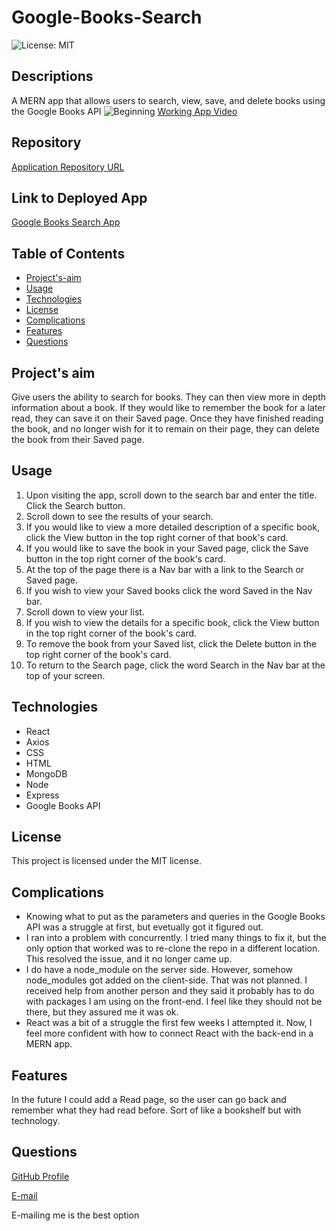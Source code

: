 # Google-Books-Search
![License: MIT](https://img.shields.io/badge/License-MIT-Red.svg)

## Descriptions
A MERN app that allows users to search, view, save, and delete books using the Google Books API
![Beginning]()
[Working App Video](https://drive.google.com/file/d/1wGucMyTtvV_fcR3rMtJz8y7VW3HOGVh1/view)

## Repository
[Application Repository URL](https://github.com/cmcunningham27/Google-Books-Search)

## Link to Deployed App
[Google Books Search App](https://murmuring-beach-73094.herokuapp.com)

## Table of Contents
- [Project's-aim](#project's-aim)
- [Usage](#usage)
- [Technologies](#technologies)
- [License](#license)
- [Complications](#complications)
- [Features](#features)
- [Questions](#questions)

## Project's aim
Give users the ability to search for books. They can then view more in depth information about a book. If they would like to remember the book for a later read, they can save it on their Saved page. Once they have finished reading the book, and no longer wish for it to remain on their page, they can delete the book from their Saved page.

## Usage
1. Upon visiting the app, scroll down to the search bar and enter the title. Click the Search button.
2. Scroll down to see the results of your search.
3. If you would like to view a more detailed description of a specific book, click the View button in the top right corner of that book's card.
4. If you would like to save the book in your Saved page, click the Save button in the top right corner of the book's card.
5. At the top of the page there is a Nav bar with a link to the Search or Saved page.
6. If you wish to view your Saved books click the word Saved in the Nav bar.
7. Scroll down to view your list.
8. If you wish to view the details for a specific book, click the View button in the top right corner of the book's card.
9. To remove the book from your Saved list, click the Delete button in the top right corner of the book's card.
10. To return to the Search page, click the word Search in the Nav bar at the top of your screen.

## Technologies
* React
* Axios
* CSS
* HTML
* MongoDB
* Node
* Express
* Google Books API

## License
This project is licensed under the MIT license.

## Complications
* Knowing what to put as the parameters and queries in the Google Books API was a struggle at first, but evetually got it figured out.
* I ran into a problem with concurrently. I tried many things to fix it, but the only option that worked was to re-clone the repo in a different location. This resolved the issue, and it no longer came up.
* I do have a node_module on the server side. However, somehow node_modules got added on the client-side. That was not planned. I received help from another person and they said it probably has to do with packages I am using on the front-end. I feel like they should not be there, but they assured me it was ok. 
* React was a bit of a struggle the first few weeks I attempted it. Now, I feel more confident with how to connect React with the back-end in a MERN app. 

## Features
In the future I could add a Read page, so the user can go back and remember what they had read before. Sort of like a bookshelf but with technology. 

## Questions
[GitHub Profile](https://github.com/cmcunningham27)

[E-mail](mailto:sttepstutoring@yahoo.com)

E-mailing me is the best option
